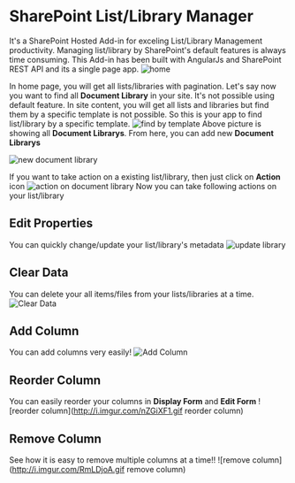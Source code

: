 # SharePoint List/Library Manager
It's a SharePoint Hosted Add-in for exceling List/Library Management productivity. Managing list/library by SharePoint's default features 
is always time consuming. This Add-in has been built with AngularJs and SharePoint REST API and its a single page app.
![home](http://i.imgur.com/vnhMvXu.png "Optional title")

In home page, you will get all lists/libraries with pagination. Let's say now you want to find all **Document Library** in your site. It's 
not possible using default feature. In site content, you will get all lists and libraries but find them by a specific template is not 
possible. So this is your app to find list/library by a specific template.
![find by template](http://i.imgur.com/R39phrq.png "Find By Template")
Above picture is showing all **Document Librarys**. From here, you can add new **Document Librarys**

![new document library](http://i.imgur.com/gta9nto.png "new library")

If you want to take action on a existing list/library, then just click on **Action** icon
![action on document library](http://i.imgur.com/cQvYnwg.png "action on library")
Now you can take following actions on your list/library
## Edit Properties
You can quickly change/update your list/library's metadata
![update library](http://i.imgur.com/llULLuc.png "update library")
## Clear Data
You can delete your all items/files from your lists/libraries at a time.
![Clear Data](http://i.imgur.com/g1M9wzw.png "Clear Data")
## Add Column
You can add columns very easily!
![Add Column](http://i.imgur.com/NMORCXb.gif "Add Column")
## Reorder Column
You can easily reorder your columns in **Display Form** and **Edit Form** 
![reorder column](http://i.imgur.com/nZGiXF1.gif reorder column)
## Remove Column
See how it is easy to remove multiple columns at a time!!
![remove column](http://i.imgur.com/RmLDjoA.gif remove column)
